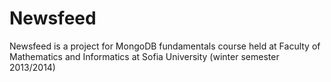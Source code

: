 Newsfeed
========

Newsfeed is a project for MongoDB fundamentals course held at Faculty of Mathematics and Informatics at Sofia University (winter semester 2013/2014)
